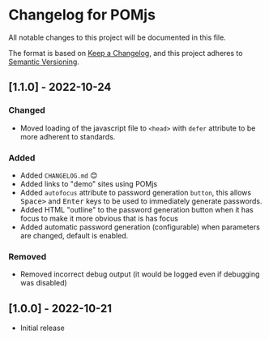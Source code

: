 # Changelog for POMjs
All notable changes to this project will be documented in this file.

The format is based on [Keep a Changelog](https://keepachangelog.com/en/1.0.0/), and this project adheres to [Semantic Versioning](https://semver.org/spec/v2.0.0.html).

## [1.1.0] - 2022-10-24

### Changed
- Moved loading of the javascript file to `<head>` with `defer` attribute to be more adherent to standards.

### Added
- Added `CHANGELOG.md` :blush:
- Added links to "demo" sites using POMjs
- Added `autofocus` attribute to password generation `button`, this allows <kbd>Space></kbd> and <kbd>Enter</kbd> keys to be used to immediately generate passwords.
- Added HTML "outline" to the password generation button when it has focus to make it more obvious that is has focus
- Added automatic password generation (configurable) when parameters are changed, default is enabled.

### Removed
- Removed incorrect debug output (it would be logged even if debugging was disabled)

## [1.0.0] - 2022-10-21
- Initial release
